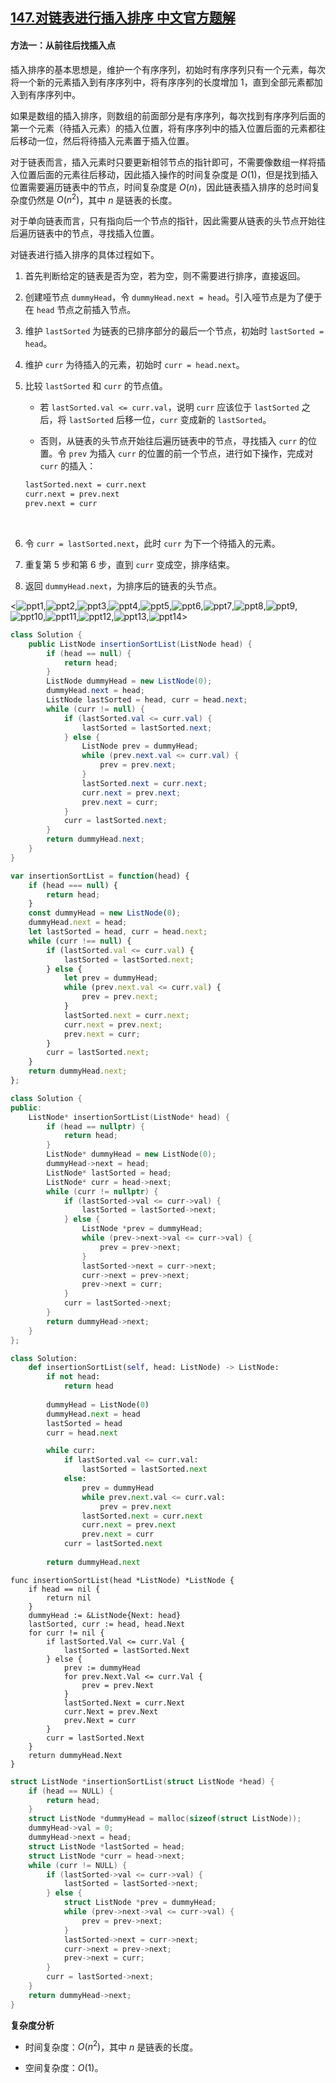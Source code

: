 ## [147.对链表进行插入排序 中文官方题解](https://leetcode.cn/problems/insertion-sort-list/solutions/100000/dui-lian-biao-jin-xing-cha-ru-pai-xu-by-leetcode-s)

#### 方法一：从前往后找插入点

插入排序的基本思想是，维护一个有序序列，初始时有序序列只有一个元素，每次将一个新的元素插入到有序序列中，将有序序列的长度增加 $1$，直到全部元素都加入到有序序列中。

如果是数组的插入排序，则数组的前面部分是有序序列，每次找到有序序列后面的第一个元素（待插入元素）的插入位置，将有序序列中的插入位置后面的元素都往后移动一位，然后将待插入元素置于插入位置。

对于链表而言，插入元素时只要更新相邻节点的指针即可，不需要像数组一样将插入位置后面的元素往后移动，因此插入操作的时间复杂度是 $O(1)$，但是找到插入位置需要遍历链表中的节点，时间复杂度是 $O(n)$，因此链表插入排序的总时间复杂度仍然是 $O(n^2)$，其中 $n$ 是链表的长度。

对于单向链表而言，只有指向后一个节点的指针，因此需要从链表的头节点开始往后遍历链表中的节点，寻找插入位置。

对链表进行插入排序的具体过程如下。

1. 首先判断给定的链表是否为空，若为空，则不需要进行排序，直接返回。

2. 创建哑节点 `dummyHead`，令 `dummyHead.next = head`。引入哑节点是为了便于在 `head` 节点之前插入节点。

3. 维护 `lastSorted` 为链表的已排序部分的最后一个节点，初始时 `lastSorted = head`。

4. 维护 `curr` 为待插入的元素，初始时 `curr = head.next`。

5. 比较 `lastSorted` 和 `curr` 的节点值。

   - 若 `lastSorted.val <= curr.val`，说明 `curr` 应该位于 `lastSorted` 之后，将 `lastSorted` 后移一位，`curr` 变成新的 `lastSorted`。

   - 否则，从链表的头节点开始往后遍历链表中的节点，寻找插入 `curr` 的位置。令 `prev` 为插入 `curr` 的位置的前一个节点，进行如下操作，完成对 `curr` 的插入：

    ```txt
    lastSorted.next = curr.next
    curr.next = prev.next
    prev.next = curr
    ```
    <br/>

6. 令 `curr = lastSorted.next`，此时 `curr` 为下一个待插入的元素。

7. 重复第 5 步和第 6 步，直到 `curr` 变成空，排序结束。

8. 返回 `dummyHead.next`，为排序后的链表的头节点。

<![ppt1](https://assets.leetcode-cn.com/solution-static/147/1.png),![ppt2](https://assets.leetcode-cn.com/solution-static/147/2.png),![ppt3](https://assets.leetcode-cn.com/solution-static/147/3.png),![ppt4](https://assets.leetcode-cn.com/solution-static/147/4.png),![ppt5](https://assets.leetcode-cn.com/solution-static/147/5.png),![ppt6](https://assets.leetcode-cn.com/solution-static/147/6.png),![ppt7](https://assets.leetcode-cn.com/solution-static/147/7.png),![ppt8](https://assets.leetcode-cn.com/solution-static/147/8.png),![ppt9](https://assets.leetcode-cn.com/solution-static/147/9.png),![ppt10](https://assets.leetcode-cn.com/solution-static/147/10.png),![ppt11](https://assets.leetcode-cn.com/solution-static/147/11.png),![ppt12](https://assets.leetcode-cn.com/solution-static/147/12.png),![ppt13](https://assets.leetcode-cn.com/solution-static/147/13.png),![ppt14](https://assets.leetcode-cn.com/solution-static/147/14.png)>

```Java [sol1-Java]
class Solution {
    public ListNode insertionSortList(ListNode head) {
        if (head == null) {
            return head;
        }
        ListNode dummyHead = new ListNode(0);
        dummyHead.next = head;
        ListNode lastSorted = head, curr = head.next;
        while (curr != null) {
            if (lastSorted.val <= curr.val) {
                lastSorted = lastSorted.next;
            } else {
                ListNode prev = dummyHead;
                while (prev.next.val <= curr.val) {
                    prev = prev.next;
                }
                lastSorted.next = curr.next;
                curr.next = prev.next;
                prev.next = curr;
            }
            curr = lastSorted.next;
        }
        return dummyHead.next;
    }
}
```

```JavaScript [sol1-JavaScript]
var insertionSortList = function(head) {
    if (head === null) {
        return head;
    }
    const dummyHead = new ListNode(0);
    dummyHead.next = head;
    let lastSorted = head, curr = head.next;
    while (curr !== null) {
        if (lastSorted.val <= curr.val) {
            lastSorted = lastSorted.next;
        } else {
            let prev = dummyHead;
            while (prev.next.val <= curr.val) {
                prev = prev.next;
            }
            lastSorted.next = curr.next;
            curr.next = prev.next;
            prev.next = curr;
        }
        curr = lastSorted.next;
    }
    return dummyHead.next;
};
```

```C++ [sol1-C++]
class Solution {
public:
    ListNode* insertionSortList(ListNode* head) {
        if (head == nullptr) {
            return head;
        }
        ListNode* dummyHead = new ListNode(0);
        dummyHead->next = head;
        ListNode* lastSorted = head;
        ListNode* curr = head->next;
        while (curr != nullptr) {
            if (lastSorted->val <= curr->val) {
                lastSorted = lastSorted->next;
            } else {
                ListNode *prev = dummyHead;
                while (prev->next->val <= curr->val) {
                    prev = prev->next;
                }
                lastSorted->next = curr->next;
                curr->next = prev->next;
                prev->next = curr;
            }
            curr = lastSorted->next;
        }
        return dummyHead->next;
    }
};
```

```Python [sol1-Python3]
class Solution:
    def insertionSortList(self, head: ListNode) -> ListNode:
        if not head:
            return head
        
        dummyHead = ListNode(0)
        dummyHead.next = head
        lastSorted = head
        curr = head.next

        while curr:
            if lastSorted.val <= curr.val:
                lastSorted = lastSorted.next
            else:
                prev = dummyHead
                while prev.next.val <= curr.val:
                    prev = prev.next
                lastSorted.next = curr.next
                curr.next = prev.next
                prev.next = curr
            curr = lastSorted.next
        
        return dummyHead.next
```

```Golang [sol1-Golang]
func insertionSortList(head *ListNode) *ListNode {
    if head == nil {
        return nil
    }
    dummyHead := &ListNode{Next: head}
    lastSorted, curr := head, head.Next
    for curr != nil {
        if lastSorted.Val <= curr.Val {
            lastSorted = lastSorted.Next
        } else {
            prev := dummyHead
            for prev.Next.Val <= curr.Val {
                prev = prev.Next
            }
            lastSorted.Next = curr.Next
            curr.Next = prev.Next
            prev.Next = curr
        }
        curr = lastSorted.Next
    }
    return dummyHead.Next
}
```

```C [sol1-C]
struct ListNode *insertionSortList(struct ListNode *head) {
    if (head == NULL) {
        return head;
    }
    struct ListNode *dummyHead = malloc(sizeof(struct ListNode));
    dummyHead->val = 0;
    dummyHead->next = head;
    struct ListNode *lastSorted = head;
    struct ListNode *curr = head->next;
    while (curr != NULL) {
        if (lastSorted->val <= curr->val) {
            lastSorted = lastSorted->next;
        } else {
            struct ListNode *prev = dummyHead;
            while (prev->next->val <= curr->val) {
                prev = prev->next;
            }
            lastSorted->next = curr->next;
            curr->next = prev->next;
            prev->next = curr;
        }
        curr = lastSorted->next;
    }
    return dummyHead->next;
}
```

**复杂度分析**

- 时间复杂度：$O(n^2)$，其中 $n$ 是链表的长度。

- 空间复杂度：$O(1)$。